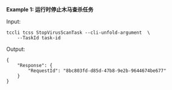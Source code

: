 **Example 1: 运行时停止木马查杀任务**



Input: 

```
tccli tcss StopVirusScanTask --cli-unfold-argument  \
    --TaskId task-id
```

Output: 
```
{
    "Response": {
        "RequestId": "8bc803fd-d85d-47b8-9e2b-9644674be677"
    }
}
```

